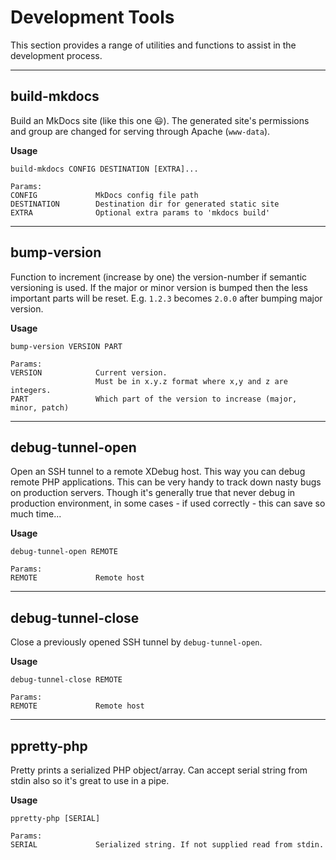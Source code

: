 # Development Tools

This section provides a range of utilities and functions to assist in the development process.

---

## build-mkdocs

Build an MkDocs site (like this one :smiley:).
The generated site's permissions and group are changed for serving through Apache (`www-data`).

**Usage**

```
build-mkdocs CONFIG DESTINATION [EXTRA]...

Params:
CONFIG             MkDocs config file path
DESTINATION        Destination dir for generated static site
EXTRA              Optional extra params to 'mkdocs build'
```

---

## bump-version

Function to increment (increase by one) the version-number if semantic versioning is used.
If the major or minor version is bumped then the less important parts will be reset.
E.g. `1.2.3` becomes `2.0.0` after bumping major version.

**Usage**

```
bump-version VERSION PART

Params:
VERSION            Current version.
                   Must be in x.y.z format where x,y and z are integers.
PART               Which part of the version to increase (major, minor, patch)
```

---

## debug-tunnel-open

Open an SSH tunnel to a remote XDebug host. This way you can debug remote PHP applications.
This can be very handy to track down nasty bugs on production servers.
Though it's generally true that never debug in production environment, in some cases - if used correctly - this can save so much time...

**Usage**

```
debug-tunnel-open REMOTE

Params:
REMOTE             Remote host
```

---

## debug-tunnel-close

Close a previously opened SSH tunnel by `debug-tunnel-open`.

**Usage**

```
debug-tunnel-close REMOTE

Params:
REMOTE             Remote host
```

---

## ppretty-php

Pretty prints a serialized PHP object/array. Can accept serial string from stdin also so it's great to use in a pipe.

**Usage**

```
ppretty-php [SERIAL]

Params:
SERIAL             Serialized string. If not supplied read from stdin.
```
